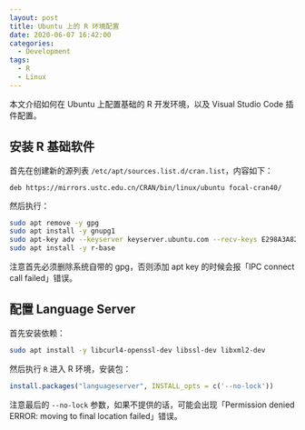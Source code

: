 ```yaml
---
layout: post
title: Ubuntu 上的 R 环境配置
date: 2020-06-07 16:42:00
categories:
  - Development
tags:
  - R
  - Linux
---
```


本文介绍如何在 Ubuntu 上配置基础的 R 开发环境，以及 Visual Studio Code 插件配置。

## 安装 R 基础软件

首先在创建新的源列表 `/etc/apt/sources.list.d/cran.list`，内容如下：

```list
deb https://mirrors.ustc.edu.cn/CRAN/bin/linux/ubuntu focal-cran40/
```

然后执行：

```bash
sudo apt remove -y gpg
sudo apt install -y gnupg1
sudo apt-key adv --keyserver keyserver.ubuntu.com --recv-keys E298A3A825C0D65DFD57CBB651716619E084DAB9
sudo apt install -y r-base
```

注意首先必须删除系统自带的 gpg，否则添加 apt key 的时候会报「IPC connect call failed」错误。

## 配置 Language Server

首先安装依赖：

```bash
sudo apt install -y libcurl4-openssl-dev libssl-dev libxml2-dev
```

然后执行 `R` 进入 R 环境，安装包：

```r
install.packages("languageserver", INSTALL_opts = c('--no-lock'))
```

注意最后的 `--no-lock` 参数，如果不提供的话，可能会出现「Permission denied ERROR: moving to final location failed」错误。
